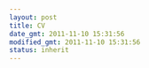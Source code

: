 ```yaml
---
layout: post
title: CV
date_gmt: 2011-11-10 15:31:56
modified_gmt: 2011-11-10 15:31:56
status: inherit
---
```



